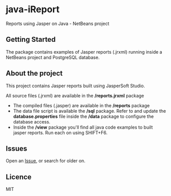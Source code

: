 # java-iReport

Reports using Jasper on Java - NetBeans project

## Getting Started
The package contains examples of Jasper reports (.jrxml) running inside a NetBeans project and PostgreSQL database.

## About the project
This project contains Jasper reports built using JasperSoft Studio.

All source files (.jrxml) are available in the **/reports.jrxml** package
* The compiled files (.jasper) are available in the **/reports** package
* The data file script is available the **/sql** package. Refer to and update the **database.properties** file inside the **/data** package to configure the database access.
* Inside the **/view** package you'll find all java code examples to built jasper reports. Run each on using SHIFT+F6.

## Issues

Open an [Issue](https://github.com/phcayres/java-iReport/issues), or search for older on.

## Licence

MIT
